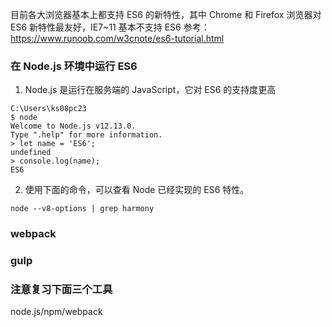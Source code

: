 目前各大浏览器基本上都支持 ES6 的新特性，其中 Chrome 和 Firefox 浏览器对 ES6 新特性最友好，IE7~11 基本不支持 ES6
参考：https://www.runoob.com/w3cnote/es6-tutorial.html

### 在 Node.js 环境中运行 ES6
1. Node.js 是运行在服务端的 JavaScript，它对 ES6 的支持度更高
```打开
C:\Users\ks08pc23
$ node
Welcome to Node.js v12.13.0.
Type ".help" for more information.
> let name = 'ES6';
undefined
> console.log(name);
ES6
```
2. 使用下面的命令，可以查看 Node 已经实现的 ES6 特性。
```
node --v8-options | grep harmony
```


### webpack

### gulp

### 注意复习下面三个工具
node.js/npm/webpack 

